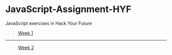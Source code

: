 # JavaScript-Assignment-HYF

JavaScript exercises in Hack Your Future
 > [Week 1](./Week-1/week1.md)

---

 > [Week 2](./Week-2/week2.md)
